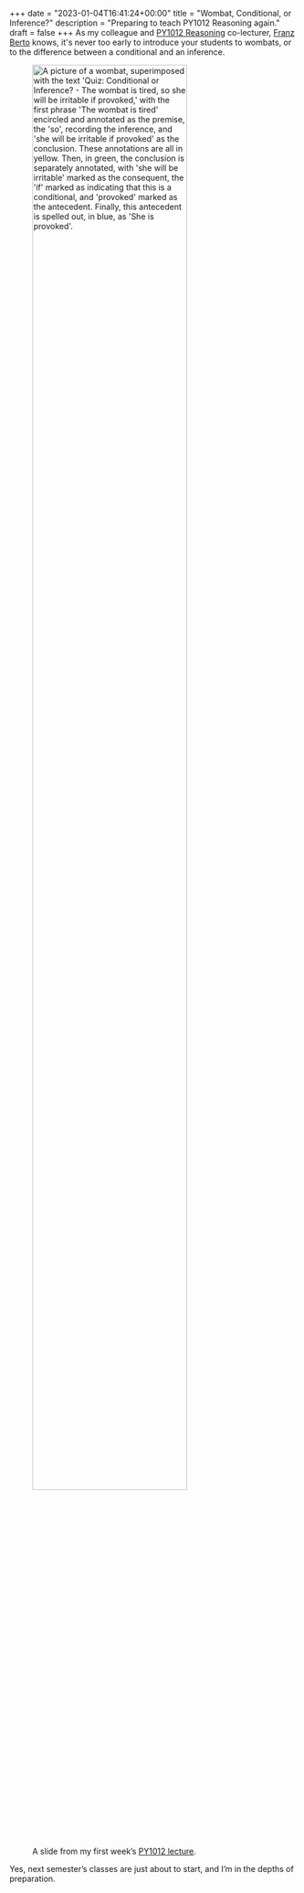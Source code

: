 +++
date = "2023-01-04T16:41:24+00:00"
title = "Wombat, Conditional, or Inference?"
description = "Preparing to teach PY1012 Reasoning again."
draft = false
+++
As my colleague and <span class="caps">[PY1012 Reasoning](/class/2023/py1012)</span> co-lecturer, [Franz Berto](https://www.st-andrews.ac.uk/philosophy/people/fb96) knows, it's never too early to introduce your students to wombats, or to the difference between a conditional and an inference.

<figure>
	<img src="/images/wombat-conditional-or-inference.jpg" width="80%" alt="A picture of a wombat, superimposed with the text 'Quiz: Conditional or Inference? - The wombat is tired, so she will be irritable if provoked,' with the first phrase 'The wombat is tired' encircled and annotated as the premise, the 'so', recording the inference, and 'she will be irritable if provoked' as the conclusion. These annotations are all in yellow. Then, in green, the conclusion is separately annotated, with 'she will be irritable' marked as the consequent, the 'if' marked as indicating that this is a conditional, and 'provoked' marked as the antecedent. Finally, this antecedent is spelled out, in blue, as 'She is provoked'.">
	<figcaption>A slide from my first week’s <a href="/class/2023/py1012">PY1012 lecture</a>.</figcaption>
</figure>

Yes, next semester’s classes are just about to start, and I’m in the depths of preparation. 